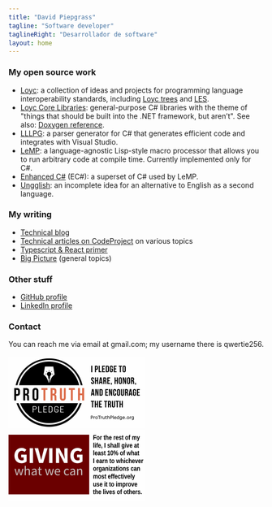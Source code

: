 ```yaml
---
title: "David Piepgrass"
tagline: "Software developer"
taglineRight: "Desarrollador de software"
layout: home
---
```


### My open source work ###

- [Loyc](http://loyc.net): a collection of ideas and projects for programming language interoperability standards, including [Loyc trees](http://loyc.net/loyc-trees) and [LES](http://loyc.net/les).
- [Loyc Core Libraries](http://core.loyc.net): general-purpose C# libraries with the theme of "things that should be built into the .NET framework, but aren’t". See also: [Doxygen reference](http://ecsharp.net/doc/code/).
- [LLLPG](http://ecsharp.net/lllpg/): a parser generator for C# that generates efficient code and integrates with Visual Studio.
- [LeMP](http://ecsharp.net/lemp/): a language-agnostic Lisp-style macro processor that allows you to run arbitrary code at compile time. Currently implemented only for C#.
- [Enhanced C#](http://ecsharp.net) (EC#): a superset of C# used by LeMP.
- [Ungglish](http://ungglish.loyc.net): an incomplete idea for an alternative to English as a second language.

### My writing ###

- [Technical blog](http://loyc.net/blog)
- [Technical articles on CodeProject](https://www.codeproject.com/script/Articles/MemberArticles.aspx?amid=3453924) on various topics
- [Typescript & React primer](http://typescript-react-primer.loyc.net)
- [Big Picture](https://medium.com/big-picture) (general topics)

### Other stuff ###

- [GitHub profile](https://github.com/qwertie/)
- [LinkedIn profile](https://www.linkedin.com/in/qwertie/)

### Contact ###

<div class="fadein">You can reach me via email at gmail.com; my username there is qwertie256.</div>

<div class="fadein-delay1"><br/>
<a href="https://www.protruthpledge.org/" class="faded"><img alt="Pro-truth pledge" src="truth.png" width="270" height="140"/></a>
<a href="https://www.givingwhatwecan.org/" class="faded"><img alt="Giving-What-We-Can pledge" src="gwwc-pledge.png" width="270" height="140" class="fadein-delay2"/></a>
</div>